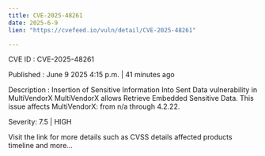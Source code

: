 ```yaml
---
title: CVE-2025-48261
date: 2025-6-9
lien: "https://cvefeed.io/vuln/detail/CVE-2025-48261"

---
```


CVE ID : CVE-2025-48261

Published :  June 9
2025
4:15 p.m. | 41 minutes ago

Description : Insertion of Sensitive Information Into Sent Data vulnerability in MultiVendorX MultiVendorX allows Retrieve Embedded Sensitive Data. This issue affects MultiVendorX: from n/a through 4.2.22.

Severity: 7.5 | HIGH

Visit the link for more details
such as CVSS details
affected products
timeline
and more...
